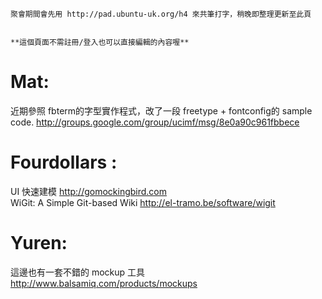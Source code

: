



    聚會期間會先用 http://pad.ubuntu-uk.org/h4 來共筆打字，稍晚即整理更新至此頁


    **這個頁面不需註冊/登入也可以直接編輯的內容喔**



# Mat:

近期參照 fbterm的字型實作程式，改了一段 freetype + fontconfig的 sample code.
<http://groups.google.com/group/ucimf/msg/8e0a90c961fbbece>  


# Fourdollars :

UI 快速建模
<http://gomockingbird.com>  
WiGit: A Simple Git-based Wiki
<http://el-tramo.be/software/wigit>  

# Yuren:

這邊也有一套不錯的 mockup 工具
<http://www.balsamiq.com/products/mockups>  